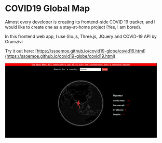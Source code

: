
# COVID19 Global Map

Almost every developer is creating its frontend-side COVID 19 tracker, and I would like to create one as a stay-at-home project (Yes, I am bored).

In this frontend web app, I use Gio.js, Three.js, JQuery and COVID-19 API by Gramzivi

Try it out here: [https://ssoemoe.github.io/covid19-globe/covid19.html](https://ssoemoe.github.io/covid19-globe/covid19.html)

![Demo](https://github.com/ssoemoe/covid19-globe/blob/master/demo/demo.GIF)